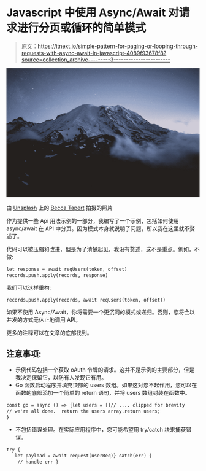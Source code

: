 # Javascript 中使用 Async/Await 对请求进行分页或循环的简单模式

> 原文：<https://itnext.io/simple-pattern-for-paging-or-looping-through-requests-with-async-await-in-javascript-4089f93678f8?source=collection_archive---------3----------------------->

![](img/ad9ced3ebc4e80c7ee136481fe983521.png)

由 [Unsplash](https://unsplash.com?utm_source=medium&utm_medium=referral) 上的 [Becca Tapert](https://unsplash.com/@beccatapert?utm_source=medium&utm_medium=referral) 拍摄的照片

作为提供一些 Api 用法示例的一部分，我编写了一个示例，包括如何使用 async/await 在 API 中分页。因为模式本身就说明了问题，所以我在这里就不赘述了。

代码可以被压缩和改进，但是为了清楚起见，我没有赘述，这不是重点。例如，不做:

```
let response = await reqUsers(token, offset)
records.push.apply(records, response)
```

我们可以这样重构:

```
records.push.apply(records, await reqUsers(token, offset))
```

如果不使用 Async/Await，你将需要一个更沉闷的模式或递归。否则，您将会以并发的方式无休止地调用 API。

更多的注释可以在文章的底部找到。

## 注意事项:

*   示例代码包括一个获取 oAuth 令牌的请求。这并不是示例的主要部分，但是我决定保留它，以防有人发现它有用。
*   Go 函数启动程序并填充顶部的 users 数组。如果这对您不起作用，您可以在函数的底部添加一个简单的 return 语句，并将 users 数组封装在函数中。

```
const go = async () => {let users = []// .... clipped for brevity
// we're all done.  return the users array.return users;
}
```

*   不包括错误处理。在实际应用程序中，您可能希望用 try/catch 块来捕获错误。

```
try {
   let payload = await request(userReq)} catch(err) {
    // handle err }
```